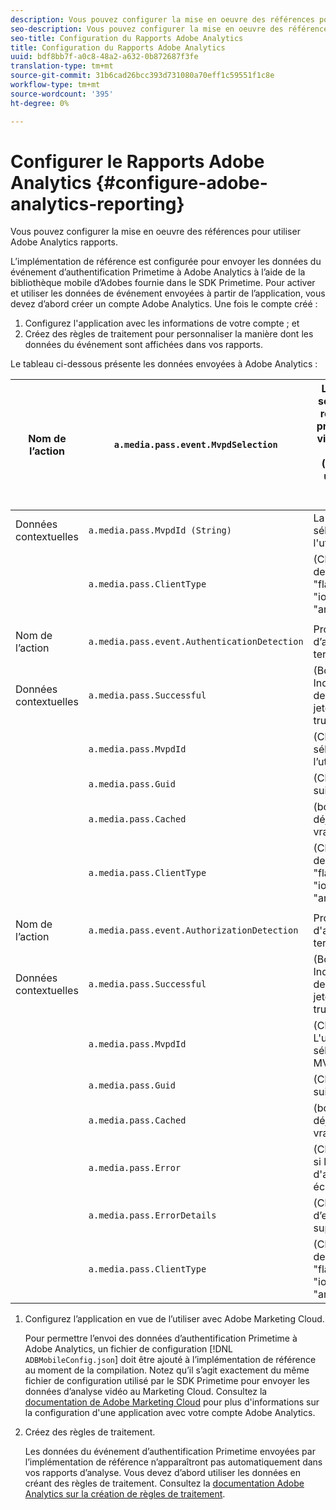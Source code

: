 ```yaml
---
description: Vous pouvez configurer la mise en oeuvre des références pour utiliser Adobe Analytics rapports.
seo-description: Vous pouvez configurer la mise en oeuvre des références pour utiliser Adobe Analytics rapports.
seo-title: Configuration du Rapports Adobe Analytics
title: Configuration du Rapports Adobe Analytics
uuid: bdf8bb7f-a0c8-48a2-a632-0b872687f3fe
translation-type: tm+mt
source-git-commit: 31b6cad26bcc393d731080a70eff1c59551f1c8e
workflow-type: tm+mt
source-wordcount: '395'
ht-degree: 0%

---
```



# Configurer le Rapports Adobe Analytics {#configure-adobe-analytics-reporting}

Vous pouvez configurer la mise en oeuvre des références pour utiliser Adobe Analytics rapports.

L’implémentation de référence est configurée pour envoyer les données du événement d’authentification Primetime à Adobe Analytics à l’aide de la bibliothèque mobile d’Adobes fournie dans le SDK Primetime. Pour activer et utiliser les données de événement envoyées à partir de l’application, vous devez d’abord créer un compte Adobe Analytics. Une fois le compte créé :

1. Configurez l&#39;application avec les informations de votre compte ; et
1. Créez des règles de traitement pour personnaliser la manière dont les données du événement sont affichées dans vos rapports.

Le tableau ci-dessous présente les données envoyées à Adobe Analytics :

| Nom de l’action | `a.media.pass.event.MvpdSelection` | L’utilisateur a sélectionné un répartiteur de programmation vidéo à canaux multiples (MVPD) dans une boîte de dialogue de sélection. |
|---|---|---|
| Données contextuelles | `a.media.pass.MvpdId (String)` | La MVPD sélectionnée par l&#39;utilisateur |
|  | `a.media.pass.ClientType` | (Chaîne) Type de client : &quot;flash&quot;, &quot;html5&quot;, &quot;ios&quot; ou &quot;android&quot; |
|  |  |  |
| Nom de l’action | `a.media.pass.event.AuthenticationDetection` | Processus d’authentification terminé |
| Données contextuelles | `a.media.pass.Successful` | (Boolean) Indique si la demande de jeton a réussi, true ou false |
|  | `a.media.pass.MvpdId` | (Chaîne) MVPD sélectionné par l’utilisateur |
|  | `a.media.pass.Guid` | (Chaîne) ID de suivi |
|  | `a.media.pass.Cached` | (booléen) Jeton déjà en cache, vrai ou faux |
|  | `a.media.pass.ClientType` | (Chaîne) Type de client : &quot;flash&quot;, &quot;html5&quot;, &quot;ios&quot; ou &quot;android&quot; |
|  |  |  |
| Nom de l’action | `a.media.pass.event.AuthorizationDetection` | Processus d&#39;autorisation terminé |
| Données contextuelles | `a.media.pass.Successful` | (Boolean) Indique si la demande de jeton a réussi, true ou false |
|  | `a.media.pass.MvpdId` | (Chaîne) L&#39;utilisateur a sélectionné la MVPD |
|  | `a.media.pass.Guid` | (Chaîne) ID de suivi |
|  | `a.media.pass.Cached` | (booléen) Jeton déjà en cache, vrai ou faux |
|  | `a.media.pass.Error` | (Chaîne) Erreur si la tentative d&#39;autorisation a échoué |
|  | `a.media.pass.ErrorDetails` | (Chaîne) Détails d’erreur supplémentaires |
|  | `a.media.pass.ClientType` | (Chaîne) Type de client : &quot;flash&quot;, &quot;html5&quot;, &quot;ios&quot; ou &quot;android&quot; |

1. Configurez l’application en vue de l’utiliser avec Adobe Marketing Cloud.

   Pour permettre l’envoi des données d’authentification Primetime à Adobe Analytics, un fichier de configuration [!DNL `ADBMobileConfig.json`] doit être ajouté à l’implémentation de référence au moment de la compilation. Notez qu’il s’agit exactement du même fichier de configuration utilisé par le SDK Primetime pour envoyer les données d’analyse vidéo au Marketing Cloud. Consultez la [documentation de Adobe Marketing Cloud](https://microsite.omniture.com/t2/help/en_US/reference/) pour plus d&#39;informations sur la configuration d&#39;une application avec votre compte Adobe Analytics.
1. Créez des règles de traitement.

   Les données du événement d’authentification Primetime envoyées par l’implémentation de référence n’apparaîtront pas automatiquement dans vos rapports d’analyse. Vous devez d’abord utiliser les données en créant des règles de traitement. Consultez la [documentation Adobe Analytics sur la création de règles de traitement](https://microsite.omniture.com/t2/help/en_US/reference/processing_rules.html).

